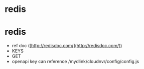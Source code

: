 # redis

# redis

- ref doc ([http://redisdoc.com/](http://redisdoc.com/))
- KEYS
- GET
- openapi key can reference /mydlink/cloudnvr/config/config.js